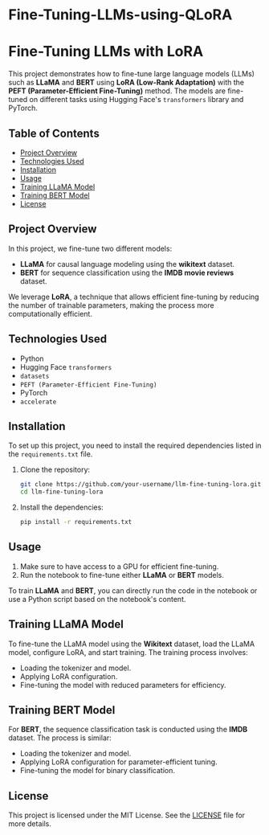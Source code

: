 # Fine-Tuning-LLMs-using-QLoRA
# Fine-Tuning LLMs with LoRA

This project demonstrates how to fine-tune large language models (LLMs) such as **LLaMA** and **BERT** using **LoRA (Low-Rank Adaptation)** with the **PEFT (Parameter-Efficient Fine-Tuning)** method. The models are fine-tuned on different tasks using Hugging Face's `transformers` library and PyTorch.

## Table of Contents
- [Project Overview](#project-overview)
- [Technologies Used](#technologies-used)
- [Installation](#installation)
- [Usage](#usage)
- [Training LLaMA Model](#training-llama-model)
- [Training BERT Model](#training-bert-model)
- [License](#license)

## Project Overview
In this project, we fine-tune two different models:
- **LLaMA** for causal language modeling using the **wikitext** dataset.
- **BERT** for sequence classification using the **IMDB movie reviews** dataset.

We leverage **LoRA**, a technique that allows efficient fine-tuning by reducing the number of trainable parameters, making the process more computationally efficient.

## Technologies Used
- Python
- Hugging Face `transformers`
- `datasets`
- `PEFT (Parameter-Efficient Fine-Tuning)`
- PyTorch
- `accelerate`

## Installation

To set up this project, you need to install the required dependencies listed in the `requirements.txt` file.

1. Clone the repository:
    ```bash
    git clone https://github.com/your-username/llm-fine-tuning-lora.git
    cd llm-fine-tuning-lora
    ```

2. Install the dependencies:
    ```bash
    pip install -r requirements.txt
    ```

## Usage

1. Make sure to have access to a GPU for efficient fine-tuning.
2. Run the notebook to fine-tune either **LLaMA** or **BERT** models.
   
To train **LLaMA** and **BERT**, you can directly run the code in the notebook or use a Python script based on the notebook's content.

## Training LLaMA Model

To fine-tune the LLaMA model using the **Wikitext** dataset, load the LLaMA model, configure LoRA, and start training. The training process involves:
- Loading the tokenizer and model.
- Applying LoRA configuration.
- Fine-tuning the model with reduced parameters for efficiency.

## Training BERT Model

For **BERT**, the sequence classification task is conducted using the **IMDB** dataset. The process is similar:
- Loading the tokenizer and model.
- Applying LoRA configuration for parameter-efficient tuning.
- Fine-tuning the model for binary classification.

## License

This project is licensed under the MIT License. See the [LICENSE](LICENSE) file for more details.
